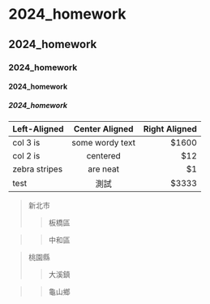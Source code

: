 # 2024_homework
## 2024_homework
### 2024_homework
#### 2024_homework
##### 2024_homework

| Left-Aligned  | Center Aligned  | Right Aligned |
| :------------ |:---------------:| -----:|
| col 3 is      | some wordy text | $1600 |
| col 2 is      | centered        |   $12 |
| zebra stripes | are neat        |    $1 |
| test | 測試        |    $3333 |

> 新北市
>>板橋區

>>中和區

> 桃園縣
>>大溪鎮

>>龜山鄉


